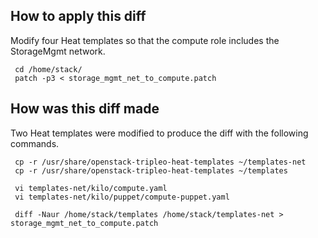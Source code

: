 ## How to apply this diff

Modify four Heat templates so that the compute role 
includes the StorageMgmt network. 
```
 cd /home/stack/
 patch -p3 < storage_mgmt_net_to_compute.patch
```
## How was this diff made

Two Heat templates were modified to produce the diff with the following commands. 
```
 cp -r /usr/share/openstack-tripleo-heat-templates ~/templates-net
 cp -r /usr/share/openstack-tripleo-heat-templates ~/templates
 
 vi templates-net/kilo/compute.yaml
 vi templates-net/kilo/puppet/compute-puppet.yaml

 diff -Naur /home/stack/templates /home/stack/templates-net > storage_mgmt_net_to_compute.patch
```
